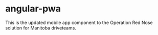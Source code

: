 # angular-pwa

This is the updated mobile app component to the Operation Red Nose solution for Manitoba driveteams.
